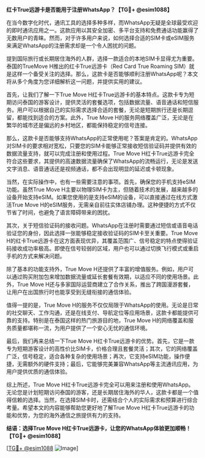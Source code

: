 **红卡True远游卡是否能用于注册WhatsApp？【TG💪+ @esim1088】**

在当今数字化时代，通讯工具的选择多种多样，而WhatsApp无疑是全球最受欢迎的即时通讯应用之一。这款应用以其安全加密、多平台支持和免费通话功能赢得了无数用户的青睐。然而，对于许多用户来说，如何选择合适的SIM卡或eSIM服务来满足WhatsApp的注册需求却是一个令人困扰的问题。

提到国际旅行或长期居住海外的人群，选择一款适合的本地SIM卡显得尤为重要。泰国的TrueMove H推出的红卡True远游卡（Red Card True Roaming SIM）就是这样一个备受关注的选择。那么，这款卡是否能够顺利注册WhatsApp呢？本文将从多个角度为您详细解析这一问题，并提供实用的建议。

首先，让我们了解一下True Move H红卡True远游卡的基本特点。这款卡专为短期访问泰国的游客设计，提供灵活的套餐选项，包括数据流量、语音通话和短信服务。用户可以根据自己的实际需求选择合适的套餐，无论是短期旅行还是长期逗留，都能找到适合的方案。此外，True Move H的服务网络覆盖广泛，无论是在繁华的城市还是偏远的乡村地区，都能保持稳定的信号连接。

那么，这款卡是否能够支持WhatsApp的正常使用呢？答案是肯定的。WhatsApp对SIM卡的要求相对宽松，只要您的SIM卡能够正常接收短信验证码并提供有效的数据流量支持，就可以完成注册和使用过程。True Move H红卡True远游卡完全符合这些要求，其提供的高速数据流量确保了WhatsApp的流畅运行，无论是发送文字消息、语音通话还是视频通话，都不会出现明显的延迟或卡顿现象。

当然，在实际操作中，也有一些需要注意的事项。首先，确保您的手机支持eSIM功能。虽然True Move H主要以物理SIM卡为主，但随着技术的发展，越来越多的设备开始支持eSIM。如果您使用的是支持eSIM的设备，可以直接通过在线方式激活True Move H的eSIM服务，无需亲自前往实体店铺办理。这种便捷的方式不仅节省了时间，也避免了语言障碍带来的困扰。

其次，关于短信验证码的接收问题。WhatsApp在注册时需要通过短信或语音电话验证您的身份，因此选择一张能够稳定接收验证码的SIM卡至关重要。True Move H的红卡True远游卡在这方面表现优异，其覆盖范围广、信号稳定的特点使得验证码接收成功率极高。即使在信号较弱的区域，用户也可以通过切换飞行模式或重启手机的方式来解决问题。

除了基本的功能支持外，True Move H还提供了丰富的增值服务。例如，用户可以通过购买附加包来增加数据流量或延长套餐有效期，以适应不同的使用场景。此外，True Move H还与多家国际运营商建立了合作关系，推出了跨国漫游套餐，让用户在出国旅行时也能享受到无缝衔接的通信体验。

值得一提的是，True Move H的服务不仅仅局限于WhatsApp的使用。无论是日常的社交聊天、工作沟通，还是在线支付、导航定位等应用场景，这款卡都能提供可靠的支持。特别是在泰国这样的热门旅游目的地，True Move H的网络覆盖和服务质量都堪称一流，为用户提供了一个安心无忧的通信环境。

最后，我们再来总结一下True Move H红卡True远游卡的优势。首先，它是一款专为短期游客设计的高性价比SIM卡，价格合理且套餐灵活；其次，它的网络覆盖广泛，信号稳定，适合各种复杂的使用场景；再次，它支持eSIM功能，操作便捷，无需额外的硬件支持；最后，它能够完美兼容WhatsApp等主流通讯应用，为用户提供优质的通信体验。

综上所述，True Move H红卡True远游卡完全可以用来注册和使用WhatsApp。无论您是计划短期访问泰国的游客，还是长期居住海外的华人，这款卡都是一个值得信赖的选择。当然，在选择SIM卡时，还需结合个人的实际需求和预算进行综合考量。希望本文的内容能够帮助您更好地了解True Move H红卡True远游卡的功能和优势，为您的海外通信之旅提供有力的支持。

**结语：选择True Move H红卡True远游卡，让您的WhatsApp体验更加顺畅！【TG💪+ @esim1088】**

[[TG💪+ @esim1088](https://t.me/s/esim1088) ![Image](https://i.postimg.cc/4NQfJmqS/Snipaste-2025-05-13-00-14-12.png)]